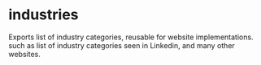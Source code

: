 # industries

Exports list of industry categories, reusable for website implementations. such as list of industry categories seen in Linkedin, and many other websites.
